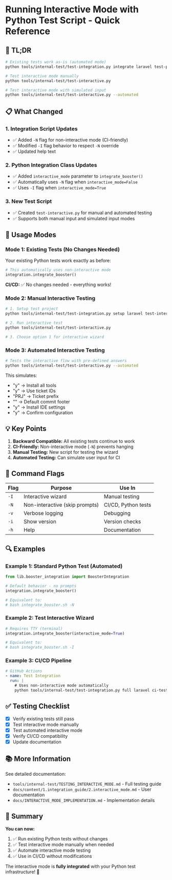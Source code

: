# Running Interactive Mode with Python Test Script - Quick Reference

## 🎯 TL;DR

```bash
# Existing tests work as-is (automated mode)
python tools/internal-test/test-integration.py integrate laravel test-project

# Test interactive mode manually
python tools/internal-test/test-interactive.py

# Test interactive mode with simulated input
python tools/internal-test/test-interactive.py --automated
```

## 📋 What Changed

### 1. Integration Script Updates
- ✅ Added `-N` flag for non-interactive mode (CI-friendly)
- ✅ Modified `-I` flag behavior to respect `-N` override
- ✅ Updated help text

### 2. Python Integration Class Updates  
- ✅ Added `interactive_mode` parameter to `integrate_booster()`
- ✅ Automatically uses `-N` flag when `interactive_mode=False`
- ✅ Uses `-I` flag when `interactive_mode=True`

### 3. New Test Script
- ✅ Created `test-interactive.py` for manual and automated testing
- ✅ Supports both manual input and simulated input modes

## 🚀 Usage Modes

### Mode 1: Existing Tests (No Changes Needed)

Your existing Python tests work exactly as before:

```python
# This automatically uses non-interactive mode
integration.integrate_booster()
```

**CI/CD:** ✅ No changes needed - everything works!

### Mode 2: Manual Interactive Testing

```bash
# 1. Setup test project
python tools/internal-test/test-integration.py setup laravel test-interactive

# 2. Run interactive test
python tools/internal-test/test-interactive.py

# 3. Choose option 1 for interactive wizard
```

### Mode 3: Automated Interactive Testing

```bash
# Tests the interactive flow with pre-defined answers
python tools/internal-test/test-interactive.py --automated
```

This simulates:
- "y" → Install all tools
- "y" → Use ticket IDs
- "PRJ" → Ticket prefix
- "" → Default commit footer
- "y" → Install IDE settings
- "y" → Confirm configuration

## 💡 Key Points

1. **Backward Compatible:** All existing tests continue to work
2. **CI-Friendly:** Non-interactive mode (`-N`) prevents hanging
3. **Manual Testing:** New script for testing the wizard
4. **Automated Testing:** Can simulate user input for CI

## 📝 Command Flags

| Flag | Purpose | Use In |
|------|---------|--------|
| `-I` | Interactive wizard | Manual testing |
| `-N` | Non-interactive (skip prompts) | CI/CD, Python tests |
| `-v` | Verbose logging | Debugging |
| `-i` | Show version | Version checks |
| `-h` | Help | Documentation |

## 🔍 Examples

### Example 1: Standard Python Test (Automated)

```python
from lib.booster_integration import BoosterIntegration

# Default behavior - no prompts
integration.integrate_booster()

# Equivalent to:
# bash integrate_booster.sh -N
```

### Example 2: Test Interactive Wizard

```python
# Requires TTY (terminal)
integration.integrate_booster(interactive_mode=True)

# Equivalent to:
# bash integrate_booster.sh -I
```

### Example 3: CI/CD Pipeline

```yaml
# GitHub Actions
- name: Test Integration
  run: |
    # Uses non-interactive mode automatically
    python tools/internal-test/test-integration.py full laravel ci-test
```

## ✅ Testing Checklist

- [x] Verify existing tests still pass
- [x] Test interactive mode manually
- [x] Test automated interactive mode
- [x] Verify CI/CD compatibility
- [x] Update documentation

## 📚 More Information

See detailed documentation:
- `tools/internal-test/TESTING_INTERACTIVE_MODE.md` - Full testing guide
- `docs/content/1.integration_guide/2.interactive_mode.md` - User documentation
- `docs/INTERACTIVE_MODE_IMPLEMENTATION.md` - Implementation details

## 🎉 Summary

**You can now:**
1. ✅ Run existing Python tests without changes
2. ✅ Test interactive mode manually when needed
3. ✅ Automate interactive mode testing
4. ✅ Use in CI/CD without modifications

The interactive mode is **fully integrated** with your Python test infrastructure! 🚀
